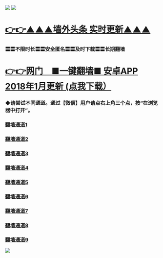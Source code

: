 <tr>
    <td align=center><img src="https://github.com/gyhhx/image-upload/blob/master/gy2-1.jpg" /></td>
 </tr> 
<tr>
  <td align=center><img src="https://github.com/gyhhx/image-upload/blob/master/%E5%BE%AE%E4%BF%A1%E8%AF%B4%E6%98%8E4.jpg" /></td>  
</tr>

 # <a href="http://euojhg.gv.chorus.si/show.htm?ogNews&from=gy">👉👉▲▲▲墙外头条  实时更新▲▲▲</a>

### 〓〓不限时长〓〓安全匿名〓〓及时下载〓〓长期翻墙
# <a href="https://pan.abn.cc/weiyun/down.php?u=3f65156e1752ba468952e06defc6f4af.undefined.mp3">👉👉网门　■一键翻墙■ 安卓APP 2018年1月更新 (点我下载）</a>

### ◆请尝试不同通道。通过【微信】用户请点右上角三个点，按“在浏览器中打开”。
   ###  <a target="_blank" href="https://s3.ap-south-1.amazonaws.com/ogatem/show.htm?from=gy">翻墙通道1</a>
   ###  <a target="_blank" href="https://s3.ap-northeast-2.amazonaws.com/ogates/show.htm?from=gy">翻墙通道2</a>
   ###  <a target="_blank" href="https://s3-ap-northeast-1.amazonaws.com/ogatet/show.htm?from=gy">翻墙通道3</a><br/>
   ###  <a target="_blank" href="https://s3-us-west-1.amazonaws.com/ogaten/show.htm?from=gy">翻墙通道4</a>
   ###  <a target="_blank" href="https://s3.us-east-2.amazonaws.com/ogateh/show.htm?from=gy">翻墙通道5</a>
   ###  <a target="_blank" href="https://s3.eu-central-1.amazonaws.com/ogatef/show.htm?from=gy">翻墙通道6</a><br/>   
   ###  <a target="_blank" href="https://s3.eu-west-2.amazonaws.com/ogatel/show.htm?from=gy">翻墙通道7</a>
   ###  <a target="_blank" href="https://s3.ca-central-1.amazonaws.com/ogatec/show.htm?from=gy">翻墙通道8</a>
   ###  <a target="_blank" href="https://s3-ap-southeast-2.amazonaws.com/ogatey/show.htm?from=gy">翻墙通道9</a>

<tr>
  <td align=center><img src=" https://github.com/gyhhx/image-upload/blob/master/ogate-c.JPG" /></td>  
</tr>
